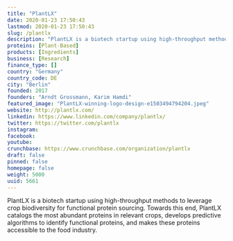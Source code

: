 ```yaml
---
title: "PlantLX"
date: 2020-01-23 17:50:43
lastmod: 2020-01-23 17:50:43
slug: /plantlx
description: "PlantLX is a biotech startup using high-throughput methods to leverage crop biodiversity for functional protein sourcing. Towards this end, PlantLX catalogs the most abundant proteins in relevant crops, develops predictive algorithms to identify functional proteins, and makes these proteins accessible to the food industry."
proteins: [Plant-Based]
products: [Ingredients]
business: [Research]
finance_type: []
country: "Germany"
country_code: DE
city: "Berlin"
founded: 2017
founders: "Arndt Grossmann, Karim Hamdi"
featured_image: "PlantLX-winning-logo-design-e1503494794204.jpeg"
website: http://plantlx.com/
linkedin: https://www.linkedin.com/company/plantlx/
twitter: https://twitter.com/plantlx
instagram: 
facebook: 
youtube: 
crunchbase: https://www.crunchbase.com/organization/plantlx
draft: false
pinned: false
homepage: false
weight: 5000
uuid: 5661
---
```

PlantLX is a biotech startup using high-throughput methods to leverage crop biodiversity for functional protein sourcing. Towards this end, PlantLX catalogs the most abundant proteins in relevant crops, develops predictive algorithms to identify functional proteins, and makes these proteins accessible to the food industry.
